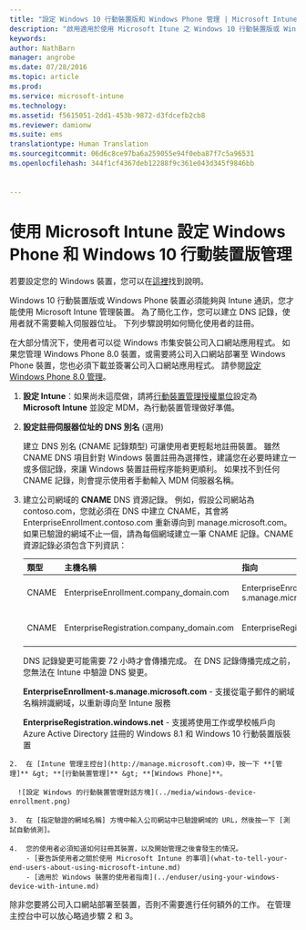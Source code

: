 ```yaml
---
title: "設定 Windows 10 行動裝置版和 Windows Phone 管理 | Microsoft Intune"
description: "啟用適用於使用 Microsoft Itune 之 Windows 10 行動裝置版或 Windows Phone 裝置的行動裝置管理 (MDM)。"
keywords: 
author: NathBarn
manager: angrobe
ms.date: 07/28/2016
ms.topic: article
ms.prod: 
ms.service: microsoft-intune
ms.technology: 
ms.assetid: f5615051-2dd1-453b-9872-d3fdcefb2cb8
ms.reviewer: damionw
ms.suite: ems
translationtype: Human Translation
ms.sourcegitcommit: 06d6c8ce97ba6a259055e94f0eba87f7c5a96531
ms.openlocfilehash: 344f1cf4367deb12288f9c361e043d345f9846bb


---
```



# 使用 Microsoft Intune 設定 Windows Phone 和 Windows 10 行動裝置版管理
若要設定您的 Windows 裝置，您可以在[這裡](../enduser/using-your-windows-device-with-intune.md)找到說明。

Windows 10 行動裝置版或 Windows Phone 裝置必須能夠與 Intune 通訊，您才能使用 Microsoft Intune 管理裝置。 為了簡化工作，您可以建立 DNS 記錄，使用者就不需要輸入伺服器位址。 下列步驟說明如何簡化使用者的註冊。  

在大部分情況下，使用者可以從 Windows 市集安裝公司入口網站應用程式。 如果您管理 Windows Phone 8.0 裝置，或需要將公司入口網站部署至 Windows Phone 裝置，您也必須下載並簽署公司入口網站應用程式。 請參閱[設定 Windows Phone 8.0 管理](set-up-windows-phone-8.0-management-with-microsoft-intune.md)。

1.  **設定 Intune**：如果尚未這麼做，請將[行動裝置管理授權單位](get-ready-to-enroll-devices-in-microsoft-intune.md#set-mobile-device-management-authority)設定為 **Microsoft Intune** 並設定 MDM，為行動裝置管理做好準備。

2.  **設定註冊伺服器位址的 DNS 別名** (選用)

    建立 DNS 別名 (CNAME 記錄類型) 可讓使用者更輕鬆地註冊裝置。 雖然 CNAME DNS 項目針對 Windows 裝置註冊為選擇性，建議您在必要時建立一或多個記錄，來讓 Windows 裝置註冊程序能夠更順利。 如果找不到任何 CNAME 記錄，則會提示使用者手動輸入 MDM 伺服器名稱。

  1.  建立公司網域的 **CNAME** DNS 資源記錄。 例如，假設公司網站為 contoso.com，您就必須在 DNS 中建立 CNAME，其會將 EnterpriseEnrollment.contoso.com 重新導向到 manage.microsoft.com。 如果已驗證的網域不止一個，請為每個網域建立一筆 CNAME 記錄。CNAME 資源記錄必須包含下列資訊：

      |類型|主機名稱|指向|TTL|
      |--------|-------------|-------------|-------|
      |CNAME|EnterpriseEnrollment.company_domain.com|EnterpriseEnrollment-s.manage.microsoft.com |1 小時|
      |CNAME|EnterpriseRegistration.company_domain.com|EnterpriseRegistration.windows.net|1 小時|

      DNS 記錄變更可能需要 72 小時才會傳播完成。 在 DNS 記錄傳播完成之前，您無法在 Intune 中驗證 DNS 變更。

      **EnterpriseEnrollment-s.manage.microsoft.com** - 支援從電子郵件的網域名稱辨識網域，以重新導向至 Intune 服務

      **EnterpriseRegistration.windows.net** - 支援將使用工作或學校帳戶向 Azure Active Directory 註冊的 Windows 8.1 和 Windows 10 行動裝置版裝置

    2.  在 [Intune 管理主控台](http://manage.microsoft.com)中，按一下 **[管理]** &gt; **[行動裝置管理]** &gt; **[Windows Phone]**。

      ![設定 Windows 的行動裝置管理對話方塊](../media/windows-device-enrollment.png)

    3.  在 [指定驗證的網域名稱] 方塊中輸入公司網站中已驗證網域的 URL，然後按一下 [測試自動偵測]。

    4.  您的使用者必須知道如何註冊其裝置，以及開始管理之後會發生的情況。
        - [要告訴使用者之關於使用 Microsoft Intune 的事項](what-to-tell-your-end-users-about-using-microsoft-intune.md)
        - [適用於 Windows 裝置的使用者指南](../enduser/using-your-windows-device-with-intune.md)



除非您要將公司入口網站部署至裝置，否則不需要進行任何額外的工作。  在管理主控台中可以放心略過步驟 2 和 3。



<!--HONumber=Aug16_HO1-->


